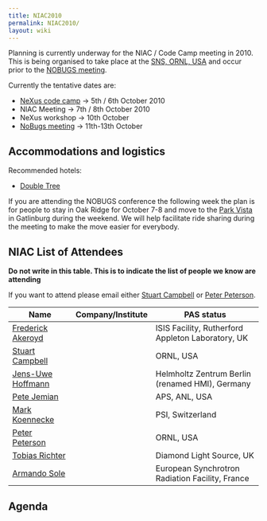 ```yaml
---
title: NIAC2010
permalink: NIAC2010/
layout: wiki
---
```


Planning is currently underway for the NIAC / Code Camp meeting in 2010.
This is being organised to take place at the [SNS, ORNL,
USA](http://neutrons.ornl.gov/) and occur prior to the [NOBUGS
meeting](http://www.nobugsconference.org/).

Currently the tentative dates are:

-   [NeXus code camp](NIAC2010_CodeCamp "wikilink") -&gt; 5th / 6th
    October 2010
-   NIAC Meeting -&gt; 7th / 8th October 2010
-   NeXus workshop -&gt; 10th October
-   [NoBugs meeting](http://www.nobugsconference.org/Conferences) -&gt;
    11th-13th October

Accommodations and logistics
----------------------------

Recommended hotels:

-   [Double
    Tree](http://doubletree1.hilton.com/en_US/dt/hotel/ORKDTDT-Doubletree-Hotel-Oak-Ridge-Tennessee/index.do)

If you are attending the NOBUGS conference the following week the plan
is for people to stay in Oak Ridge for October 7-8 and move to the [Park
Vista](http://doubletree1.hilton.com/en_US/dt/hotel/GKTPVDT-The-Park-Vista-Gatlinburg-a-Doubletree-Hotel-Tennessee/index.do)
in Gatlinburg during the weekend. We will help facilitate ride sharing
during the meeting to make the move easier for everybody.

NIAC List of Attendees
----------------------

**Do not write in this table. This is to indicate the list of people we
know are attending**

If you want to attend please email either [Stuart
Campbell](User%3AStuart_Campbell "wikilink") or [Peter
Peterson](User%3APeter_Peterson "wikilink").

| Name                                                      | Company/Institute                                   | PAS status    |
|-----------------------------------------------------------|-----------------------------------------------------|---------------|
| [Frederick Akeroyd](User%3AFreddie_Akeroyd "wikilink")    | | ISIS Facility, Rutherford Appleton Laboratory, UK | | requested   |
| [Stuart Campbell](User%3AStuart_Campbell "wikilink")      | | ORNL, USA                                         | | done        |
| [ Jens-Uwe Hoffmann](User%3AJens-Uwe_Hoffmann "wikilink") | | Helmholtz Zentrum Berlin (renamed HMI), Germany   | | not started |
| [Pete Jemian](User%3APete_Jemian "wikilink")              | | APS, ANL, USA                                     | | done        |
| [Mark Koennecke](User%3AMark_Koennecke "wikilink")        | | PSI, Switzerland                                  | | requested   |
| [Peter Peterson](User%3APeter_Peterson "wikilink")        | | ORNL, USA                                         | | done        |
| [Tobias Richter](User%3ATobias_Richter "wikilink")        | | Diamond Light Source, UK                          | | requested   |
| [Armando Sole](User%3AArmando_Sole "wikilink")            | | European Synchrotron Radiation Facility, France   | | not started |

Agenda
------
